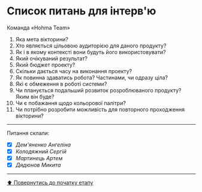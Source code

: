 # Список питань для інтерв'ю
Команда «Hohma Team»

 1. Яка мета вікторини?
 2. Хто являється цільовою аудиторією для даного продукту?
 3. Як і в якому контексті вони будуть його використовувати?
 4. Який очікуваний результат?
 5. Який бюджет проекту? 
 6. Скільки дається часу на виконання проекту?
 7. Як повинна здаватись робота? Частинами, чи одразу ціла? 
 8. Які є обмеження в роботі системи?
 9. Чи планується подальший розвиток розроблюваного  продукту? Яким він буде? 
 10. Чи є побажання щодо кольорової палітри? 
 11. Чи потрібно розробити можливість для повторного проходження вікторини?


---
Питання склали:			

- [X] *Дем'яненко Ангеліна*
- [X] *Колодяжний Сергій*
- [x] *Мартинець Артем*
- [x] *Дядюнов Микита*

---
[:arrow_up: Повернутись до початку етапу](/docs/1.Envisioning/README.md)
